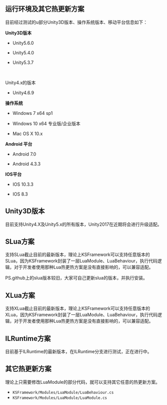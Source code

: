 

## 运行环境及其它热更新方案

目前经过测试的u部分Unity3D版本、操作系统版本、移动平台信息如下：

**Unity3D版本**

- Unity5.6.0

- Unity5.4.0

- Unity5.3.7

  ​

Unity4.x的版本

- Unity4.6.9




**操作系统**

- Windows 7 x64 sp1

- Windows 10 x64 专业版/企业版本

- Mac OS X 10.x




**Android 平台**

- Android 7.0

- Android 4.3.3




**IOS平台**

- IOS 10.3.3

- IOS 8.3





## Unity3D版本

目前支持Unity4.X及Unity5.x的所有版本，Unity2017在近期将会进行升级适配。



## SLua方案

支持SLua截止目前的最新版本，理论上KSFramework可以支持任意版本的SLua，因为KSFramework封装了一层LuaModule、LuaBehaviour，执行代码逻辑，对于开发者使用那种Lua热更热方案是没有直接影响的，可以兼容适配。



PS.github上的slua版本较旧，大家可自己更新slua的版本，并执行安装。



## XLua方案

支持XLua截止目前的最新版本，理论上KSFramework可以支持任意版本的XLua，因为KSFramework封装了一层LuaModule、LuaBehaviour，执行代码逻辑，对于开发者使用那种Lua热更热方案是没有直接影响的，可以兼容适配。



## ILRuntime方案

目前基于ILRuntime的最新版本，在ILRuntime分支进行测试，正在进行中。



## 其它热更新方案

理论上只需要修改LuaModule的部分代码，就可以支持其它任意的热更新方案。

- `KSFramework/Modules/LuaModule/LuaBehaviour.cs`  
- `KSFramework/Modules/LuaModule/LuaModule.cs`